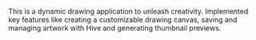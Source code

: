 This is a dynamic drawing application to unleash creativity.
Implemented key features like creating a customizable drawing canvas, saving and managing artwork with Hive and generating thumbnail previews.
